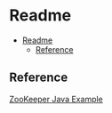 # Readme

- [Readme](#readme)
  - [Reference](#reference)

## Reference

[ZooKeeper Java Example](https://zookeeper.apache.org/doc/r3.7.0/javaExample.html)
